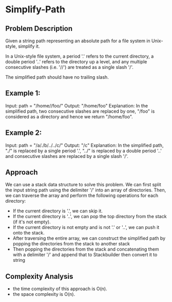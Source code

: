 # Simplify-Path
## Problem Description
Given a string path representing an absolute path for a file system in Unix-style, simplify it.

In a Unix-style file system, a period '.' refers to the current directory, a double period '..' refers to the directory up a level, and any multiple consecutive slashes (i.e. '//') are treated as a single slash '/'.

The simplified path should have no trailing slash.


## Example 1:

Input: path = "/home//foo/"
Output: "/home/foo"
Explanation: In the simplified path, two consecutive slashes are replaced by one, "/foo" is considered as a directory and hence we return "/home/foo".

## Example 2:
Input: path = "/a/./b/../../c/"
Output: "/c"
Explanation: In the simplified path, "./" is replaced by a single period '.', "../" is replaced by a double period '..' and consecutive slashes are replaced by a single slash '/'.
## Approach

We can use a stack data structure to solve this problem. We can first split the input string path using the delimiter '/' into an array of directories. Then, we can 
traverse the array and perform the following operations for each directory:

- If the current directory is '.', we can skip it.
- If the current directory is '..', we can pop the top directory from the stack (if it's not empty).
- If the current directory is not empty and is not '.' or '..', we can push it onto the stack.
- After traversing the entire array, we can construct the simplified path by popping the directories from the stack to another stack
- Then popping the directories from the stack and concatenating them with a delimiter '/' and append that to Stackbuilder then convert it to string
 ## Complexity Analysis
 - the time complexity of this approach is O(n).
 - the space complexity is O(n).

